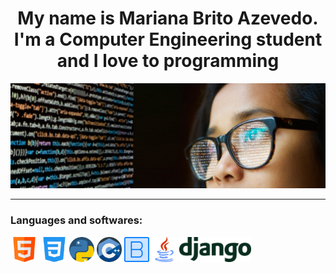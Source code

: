 <h1 align="center">My name is Mariana Brito Azevedo. I'm a Computer Engineering student and I love to programming</h1> 

<p align="center" ><img src="woman-3597101_1920.jpg"/></p>

---

<h3 align="left">Languages and softwares:</h3>

<p align="left"><img src="html.png" width="40" height="40" style="margin: 0px 2px;"/> <img src="css-3.png" width="40" height="40" style="margin: 0px 2px;"/><img src="python (1).png" width="40" height="40" style="margin: 0px 2px;"/><img src="c.png" width="40" height="40" style="margin: 0px 2px;"/><img src="bootstrap.png" width="40" height="40" style="margin: 0px 2px;"/><img src="java.png" width="40" height="40" style="margin: 0px 2px;"/><img src="django-logo-positive.png" height="40" style="margin: 0px 2px;"/></p>

